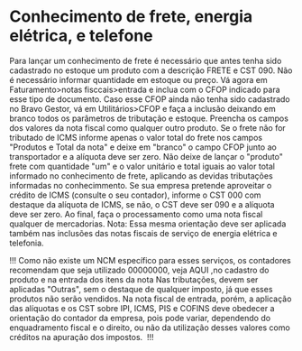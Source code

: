# Conhecimento de frete, energia elétrica, e telefone

Para lançar um conhecimento de frete é necessário que antes tenha sido cadastrado no estoque um produto com a descrição FRETE e CST 090. Não é necessário informar quantidade em estoque ou preço. Vá agora em Faturamento>notas fisccais>entrada e inclua com o CFOP indicado para esse tipo de documento. Caso esse CFOP ainda não tenha sido cadastrado no Bravo Gestor, vá em Utilitários>CFOP e faça a inclusão deixando em branco todos os parâmetros de tributação e estoque. Preencha os campos dos valores da nota fiscal como qualquer outro produto. Se o frete não for tributado de ICMS informe apenas o valor total do frete nos campos "Produtos e Total da nota" e deixe em "branco" o campo CFOP junto ao transportador e a alíquota deve ser zero. Não deixe de lançar o "produto" frete com quantidade "um" e o valor unitário e total iguais ao valor total informado no conhecimento de frete, aplicando as devidas tributações informadas no conhecimmento. Se sua empresa pretende aproveitar o crédito de ICMS (consulte o seu contador), informe o CST 000 com destaque da alíquota de ICMS, se não, o CST deve ser 090 e a alíquota deve ser zero. Ao final, faça o processamento como uma nota fiscal qualquer de mercadorias. Nota: Essa mesma orientação deve ser aplicada também nas inclusões das notas fiscais de serviço de energia elétrica e telefonia.

!!!
Como não existe um NCM específico para esses serviços, os contadores recomendam que seja utilizado 00000000, veja AQUI ,no cadastro do produto e na entrada dos itens da nota Nas tributações, devem ser aplicadas "Outras", sem o destaque de qualquer imposto, já que esses produtos não serão vendidos. Na nota fiscal de entrada, porém, a aplicação das alíquotas e os CST sobre IPI, ICMS, PIS e COFINS deve obedecer a orientação do contador da empresa, pois pode variar, dependendo do enquadramento fiscal e o direito, ou não da utilização desses valores como créditos na apuração dos impostos. 
!!!